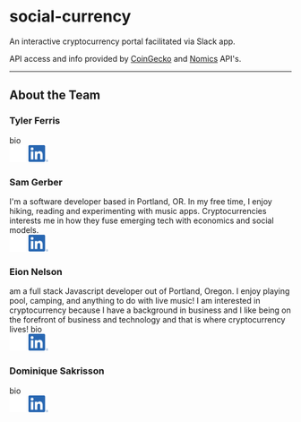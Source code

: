 # social-currency  

An interactive cryptocurrency portal facilitated via Slack app.  

API access and info provided by <a href="https://www.coingecko.com/en/api" target="_blank">CoinGecko</a> and <a href="https://nomics.com/docs/" target="_blank">Nomics</a> API's.  

---

## About the Team  

### Tyler Ferris  

bio  
<a href="https://github.com/Tylerpfarris" target="_blank"><img src="/assets/GitHub-Mark-Light-120px-plus.png" alt="drawing" height="30"/></a>
<a href="https://www.linkedin.com/in/tyler-p-farris/" target="_blank"><img src="/assets/LI-In-Bug.png" alt="drawing" height="30"/></a>

### Sam Gerber  

I'm a software developer based in Portland, OR. In my free time, I enjoy hiking, reading and experimenting with music apps. Cryptocurrencies interests me in how they fuse emerging tech with economics and social models.    
<a href="https://github.com/sgerpdx" target="_blank"><img src="/assets/GitHub-Mark-Light-120px-plus.png" alt="drawing" height="30"/></a>
<a href="https://www.linkedin.com/in/sam-h-gerber/" target="_blank"><img src="/assets/LI-In-Bug.png" alt="drawing" height="30"/></a>

### Eion Nelson  
am a full stack Javascript developer out of Portland, Oregon. I enjoy playing pool, camping, and anything to do with live music! I am interested in cryptocurrency because I have a background in business and I like being on the forefront of business and technology and that is where cryptocurrency lives! 
bio  
<a href="https://github.com/ecnelson1" target="_blank"><img src="/assets/GitHub-Mark-Light-120px-plus.png" alt="drawing" height="30"/></a>
<a href="https://www.linkedin.com/in/eionnelson/" target="_blank"><img src="/assets/LI-In-Bug.png" alt="drawing" height="30"/></a>

### Dominique Sakrisson  

bio  
<a href="https://github.com/Dominique-Sakrisson" target="_blank"><img src="/assets/GitHub-Mark-Light-120px-plus.png" alt="drawing" height="30"/></a>
<a href="https://www.linkedin.com/in/dominique-sakrisson/" target="_blank"><img src="/assets/LI-In-Bug.png" alt="drawing" height="30"/></a>
